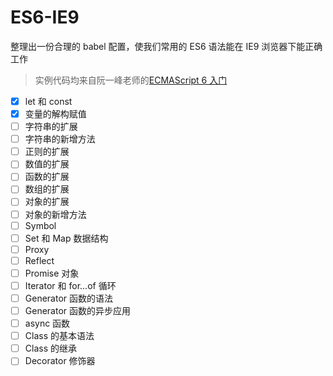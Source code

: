 # ES6-IE9
整理出一份合理的 babel 配置，使我们常用的 ES6 语法能在 IE9 浏览器下能正确工作

> 实例代码均来自阮一峰老师的[ECMAScript 6 入门](http://es6.ruanyifeng.com/)

- [x] let 和 const
- [x] 变量的解构赋值
- [ ] 字符串的扩展
- [ ] 字符串的新增方法
- [ ] 正则的扩展
- [ ] 数值的扩展
- [ ] 函数的扩展
- [ ] 数组的扩展
- [ ] 对象的扩展
- [ ] 对象的新增方法
- [ ] Symbol
- [ ] Set 和 Map 数据结构
- [ ] Proxy
- [ ] Reflect
- [ ] Promise 对象
- [ ] Iterator 和 for...of 循环
- [ ] Generator 函数的语法
- [ ] Generator 函数的异步应用
- [ ] async 函数
- [ ] Class 的基本语法
- [ ] Class 的继承
- [ ] Decorator 修饰器